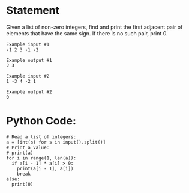 # Statement
Given a list of non-zero integers, find and print the first adjacent pair of elements that have the same sign. If there is no such pair, print 0.

```
Example input #1
-1 2 3 -1 -2

Example output #1
2 3

Example input #2
1 -3 4 -2 1

Example output #2
0
```

# Python Code:

```
# Read a list of integers:
a = [int(s) for s in input().split()]
# Print a value:
# print(a)
for i in range(1, len(a)):
  if a[i - 1] * a[i] > 0:
    print(a[i - 1], a[i])
    break
else:
  print(0)
  
```
